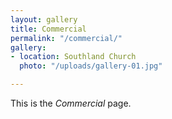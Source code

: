 ```yaml
---
layout: gallery
title: Commercial
permalink: "/commercial/"
gallery:
- location: Southland Church
  photo: "/uploads/gallery-01.jpg"

---
```

This is the *Commercial* page.